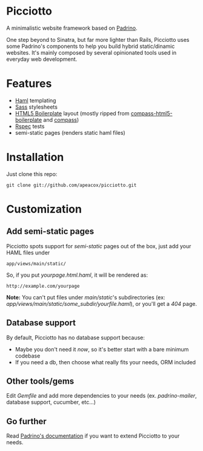 # Picciotto
A minimalistic website framework based on [Padrino](http://www.padrinorb.com/).

One step beyond to Sinatra, but far more lighter than Rails, Picciotto uses some Padrino's components to help you build hybrid static/dinamic
websites. It's mainly composed by several opinionated tools used in everyday web development.

# Features
* [Haml](http://haml-lang.com/) templating
* [Sass](http://sass-lang.com/) stylesheets
* [HTML5 Boilerplate](http://html5boilerplate.com/) layout (mostly ripped from [compass-html5-boilerplate](http://github.com/sporkd/compass-html5-boilerplate) and [compass](http://compass-style.org))
* [Rspec](http://rspec.info) tests
* semi-static pages (renders static haml files)

# Installation
Just clone this repo:

`git clone git://github.com/apeacox/picciotto.git`

# Customization
## Add semi-static pages
Picciotto spots support for *semi-static* pages out of the box, just add your HAML files under

`app/views/main/static/`

So, if you put *yourpage.html.haml*, it will be rendered as:

`http://example.com/yourpage`

**Note:** You can't put files under *main/static*'s subdirectories (ex: *app/views/main/static/some_subdir/yourfile.haml*), or you'll get a *404* page.

## Database support
By default, Picciotto has no database support because:

* Maybe you don't need it *now*, so it's better start with a bare minimum codebase
* If you need a db, then choose what really fits your needs, ORM included

## Other tools/gems

Edit *Gemfile* and add more dependencies to your needs (ex. *padrino-mailer*, database support, cucumber, etc...)

## Go further
Read [Padrino's documentation](http://www.padrinorb.com/guides) if you want to extend Picciotto to your needs.
